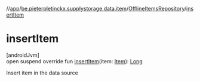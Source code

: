 //[app](../../../index.md)/[be.pieterpletinckx.supplystorage.data.item](../index.md)/[OfflineItemsRepository](index.md)/[insertItem](insert-item.md)

# insertItem

[androidJvm]\
open suspend override fun [insertItem](insert-item.md)(item: [Item](../-item/index.md)): [Long](https://kotlinlang.org/api/latest/jvm/stdlib/kotlin/-long/index.html)

Insert item in the data source
